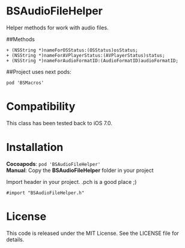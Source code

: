 # BSAudioFileHelper
Helper methods for work with audio files.


##Methods
```objc
+ (NSString *)nameForOSStatus:(OSStatus)osStatus;
+ (NSString *)nameForAVPlayerStatus:(AVPlayerStatus)status;
+ (NSString *)nameForAudioFormatID:(AudioFormatID)audioFormatID;
```


##Project uses next pods:

```objc
pod 'BSMacros'
```


Compatibility
=========

This class has been tested back to iOS 7.0.


Installation
========

__Cocoapods__: `pod 'BSAudioFileHelper'`<br />
__Manual__: Copy the __BSAudioFileHelper__ folder in your project<br />

Import header in your project. .pch is a good place ;)

    #import "BSAudioFileHelper.h"

License
=====

This code is released under the MIT License. See the LICENSE file for
details.
